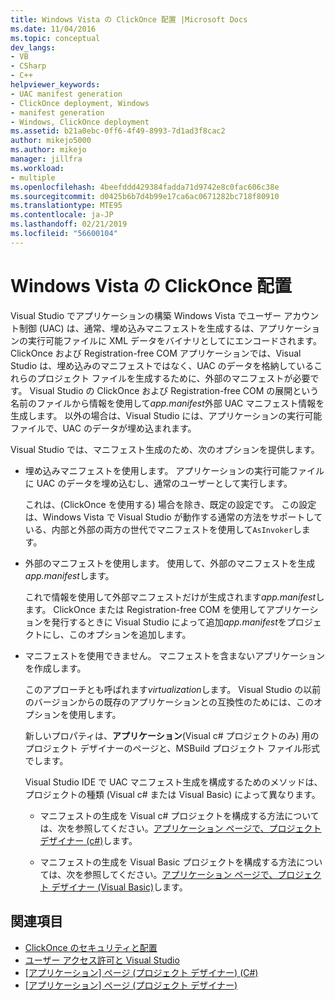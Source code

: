 ```yaml
---
title: Windows Vista の ClickOnce 配置 |Microsoft Docs
ms.date: 11/04/2016
ms.topic: conceptual
dev_langs:
- VB
- CSharp
- C++
helpviewer_keywords:
- UAC manifest generation
- ClickOnce deployment, Windows
- manifest generation
- Windows, ClickOnce deployment
ms.assetid: b21a0ebc-0ff6-4f49-8993-7d1ad3f8cac2
author: mikejo5000
ms.author: mikejo
manager: jillfra
ms.workload:
- multiple
ms.openlocfilehash: 4beefddd429384fadda71d9742e8c0fac606c38e
ms.sourcegitcommit: d0425b6b7d4b99e17ca6ac0671282bc718f80910
ms.translationtype: MTE95
ms.contentlocale: ja-JP
ms.lasthandoff: 02/21/2019
ms.locfileid: "56600104"
---
```

# <a name="clickonce-deployment-on-windows-vista"></a>Windows Vista の ClickOnce 配置

Visual Studio でアプリケーションの構築 Windows Vista でユーザー アカウント制御 (UAC) は、通常、埋め込みマニフェストを生成するは、アプリケーションの実行可能ファイルに XML データをバイナリとしてにエンコードされます。  ClickOnce および Registration-free COM アプリケーションでは、Visual Studio は、埋め込みのマニフェストではなく、UAC のデータを格納しているこれらのプロジェクト ファイルを生成するために、外部のマニフェストが必要です。 Visual Studio の ClickOnce および Registration-free COM の展開という名前のファイルから情報を使用して*app.manifest*外部 UAC マニフェスト情報を生成します。 以外の場合は、Visual Studio には、アプリケーションの実行可能ファイルで、UAC のデータが埋め込まれます。

Visual Studio では、マニフェスト生成のため、次のオプションを提供します。

- 埋め込みマニフェストを使用します。 アプリケーションの実行可能ファイルに UAC のデータを埋め込むし、通常のユーザーとして実行します。

   これは、(ClickOnce を使用する) 場合を除き、既定の設定です。 この設定は、Windows Vista で Visual Studio が動作する通常の方法をサポートしている、内部と外部の両方の世代でマニフェストを使用して`AsInvoker`します。

- 外部のマニフェストを使用します。 使用して、外部のマニフェストを生成*app.manifest*します。

   これで情報を使用して外部マニフェストだけが生成されます*app.manifest*します。 ClickOnce または Registration-free COM を使用してアプリケーションを発行するときに Visual Studio によって追加*app.manifest*をプロジェクトにし、このオプションを追加します。

- マニフェストを使用できません。 マニフェストを含まないアプリケーションを作成します。

   このアプローチとも呼ばれます*virtualization*します。 Visual Studio の以前のバージョンからの既存のアプリケーションとの互換性のためには、このオプションを使用します。

  新しいプロパティは、**アプリケーション**(Visual c# プロジェクトのみ) 用のプロジェクト デザイナーのページと、MSBuild プロジェクト ファイル形式でします。

  Visual Studio IDE で UAC マニフェスト生成を構成するためのメソッドは、プロジェクトの種類 (Visual c# または Visual Basic) によって異なります。

  * マニフェストの生成を Visual c# プロジェクトを構成する方法については、次を参照してください。[アプリケーション ページで、プロジェクト デザイナー (c#)](../ide/reference/application-page-project-designer-csharp.md)します。

  * マニフェストの生成を Visual Basic プロジェクトを構成する方法については、次を参照してください。[アプリケーション ページで、プロジェクト デザイナー (Visual Basic)](../ide/reference/application-page-project-designer-visual-basic.md)します。

## <a name="see-also"></a>関連項目
- [ClickOnce のセキュリティと配置](../deployment/clickonce-security-and-deployment.md)
- [ユーザー アクセス許可と Visual Studio](https://msdn.microsoft.com/library/d5c55084-1e7b-4b61-b478-137db01c0fc0)
- [[アプリケーション] ページ (プロジェクト デザイナー) (C#)](../ide/reference/application-page-project-designer-csharp.md)
- [[アプリケーション] ページ (プロジェクト デザイナー)](../ide/reference/application-page-project-designer-visual-basic.md)